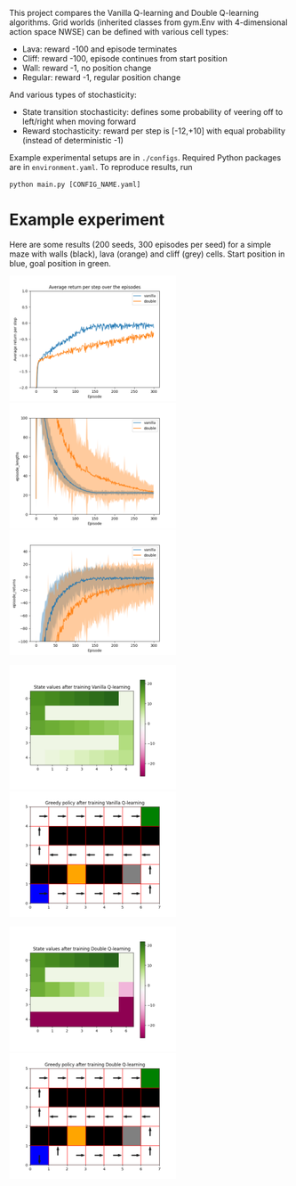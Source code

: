 This project compares the Vanilla Q-learning and Double Q-learning algorithms. 
Grid worlds (inherited classes from gym.Env with 4-dimensional action space NWSE) can be defined with various cell types:
* Lava: reward -100 and episode terminates
* Cliff: reward -100, episode continues from start position
* Wall: reward -1, no position change
* Regular: reward -1, regular position change

And various types of stochasticity:
* State transition stochasticity: defines some probability of veering off to left/right when moving forward
* Reward stochasticity: reward per step is [-12,+10] with equal probability (instead of deterministic -1)

Example experimental setups are in `./configs`.
Required Python packages are in `environment.yaml`.
To reproduce results, run
```
python main.py [CONFIG_NAME.yaml]
```

# Example experiment
Here are some results (200 seeds, 300 episodes per seed) for a simple maze with walls (black), lava (orange) and cliff (grey) cells. Start position in blue, goal position in green.
<p float="left">
  <img src="Demo-results/MazeWorld5x7Determ/2021-10-31_12-28-36_147776/MazeWorld5x7Determ_avgperstep.png" width="300" />
  <img src="Demo-results/MazeWorld5x7Determ/2021-10-31_12-28-36_147776/MazeWorld5x7Determ_episode_lengths.png" width="300" />
  <img src="Demo-results/MazeWorld5x7Determ/2021-10-31_12-28-36_147776/MazeWorld5x7Determ_episode_returns.png" width="300" />
</p>

<p float="left">
  <img src="Demo-results/MazeWorld5x7Determ/2021-10-31_12-28-36_147776/MazeWorld5x7Determ_V_table_heatmap_vanilla.png" width="300" />
  <img src="Demo-results/MazeWorld5x7Determ/2021-10-31_12-28-36_147776/MazeWorld5x7Determ_Q_max_action_arrows_vanilla.png" width="300" /> 
</p>
<p float="left">
  <img src="Demo-results/MazeWorld5x7Determ/2021-10-31_12-28-36_147776/MazeWorld5x7Determ_V_table_heatmap_double.png" width="300" />
  <img src="Demo-results/MazeWorld5x7Determ/2021-10-31_12-28-36_147776/MazeWorld5x7Determ_Q_max_action_arrows_double.png" width="300" /> 
</p>
